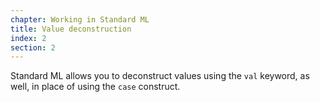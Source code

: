 ```yaml
---
chapter: Working in Standard ML
title: Value deconstruction
index: 2
section: 2
---
```

Standard ML allows you to deconstruct values using the `val` keyword, as well, in place of using the `case` construct.